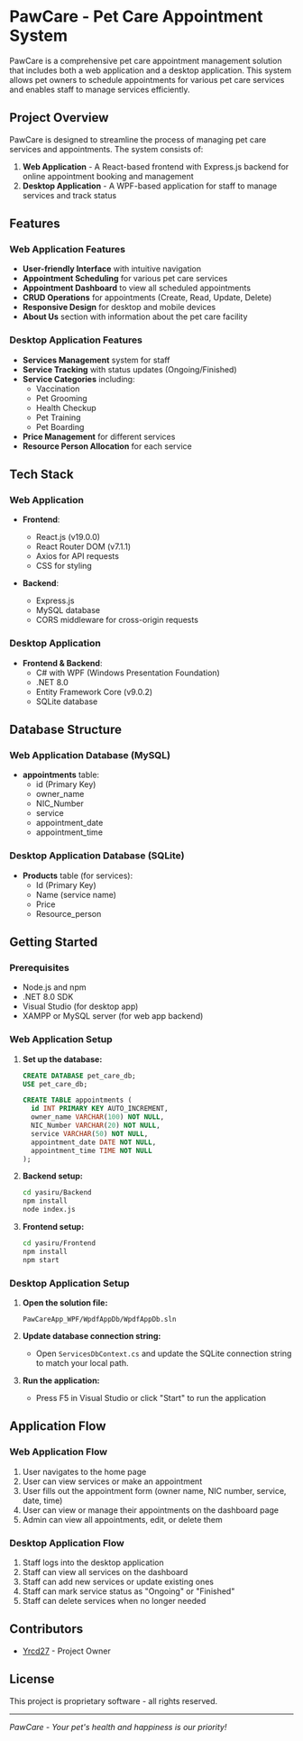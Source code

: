 ﻿# PawCare - Pet Care Appointment System

PawCare is a comprehensive pet care appointment management solution that includes both a web application and a desktop application. This system allows pet owners to schedule appointments for various pet care services and enables staff to manage services efficiently.

##  Project Overview

PawCare is designed to streamline the process of managing pet care services and appointments. The system consists of:

1. **Web Application** - A React-based frontend with Express.js backend for online appointment booking and management
2. **Desktop Application** - A WPF-based application for staff to manage services and track status

##  Features

### Web Application Features
- **User-friendly Interface** with intuitive navigation
- **Appointment Scheduling** for various pet care services
- **Appointment Dashboard** to view all scheduled appointments
- **CRUD Operations** for appointments (Create, Read, Update, Delete)
- **Responsive Design** for desktop and mobile devices
- **About Us** section with information about the pet care facility

### Desktop Application Features
- **Services Management** system for staff
- **Service Tracking** with status updates (Ongoing/Finished)
- **Service Categories** including:
  - Vaccination
  - Pet Grooming
  - Health Checkup
  - Pet Training
  - Pet Boarding
- **Price Management** for different services
- **Resource Person Allocation** for each service

##  Tech Stack

### Web Application
- **Frontend**:
  - React.js (v19.0.0)
  - React Router DOM (v7.1.1)
  - Axios for API requests
  - CSS for styling

- **Backend**:
  - Express.js
  - MySQL database
  - CORS middleware for cross-origin requests

### Desktop Application
- **Frontend & Backend**:
  - C# with WPF (Windows Presentation Foundation)
  - .NET 8.0
  - Entity Framework Core (v9.0.2)
  - SQLite database

##  Database Structure

### Web Application Database (MySQL)
- **appointments** table:
  - id (Primary Key)
  - owner_name
  - NIC_Number
  - service
  - appointment_date
  - appointment_time

### Desktop Application Database (SQLite)
- **Products** table (for services):
  - Id (Primary Key)
  - Name (service name)
  - Price
  - Resource_person

##  Getting Started

### Prerequisites
- Node.js and npm
- .NET 8.0 SDK
- Visual Studio (for desktop app)
- XAMPP or MySQL server (for web app backend)

### Web Application Setup

1. **Set up the database:**
   ```sql
   CREATE DATABASE pet_care_db;
   USE pet_care_db;
   
   CREATE TABLE appointments (
     id INT PRIMARY KEY AUTO_INCREMENT,
     owner_name VARCHAR(100) NOT NULL,
     NIC_Number VARCHAR(20) NOT NULL,
     service VARCHAR(50) NOT NULL,
     appointment_date DATE NOT NULL,
     appointment_time TIME NOT NULL
   );
   ```

2. **Backend setup:**
   ```bash
   cd yasiru/Backend
   npm install
   node index.js
   ```

3. **Frontend setup:**
   ```bash
   cd yasiru/Frontend
   npm install
   npm start
   ```

### Desktop Application Setup

1. **Open the solution file:**
   ```
   PawCareApp_WPF/WpdfAppDb/WpdfAppDb.sln
   ```

2. **Update database connection string:**
   - Open `ServicesDbContext.cs` and update the SQLite connection string to match your local path.

3. **Run the application:**
   - Press F5 in Visual Studio or click "Start" to run the application

##  Application Flow

### Web Application Flow
1. User navigates to the home page
2. User can view services or make an appointment
3. User fills out the appointment form (owner name, NIC number, service, date, time)
4. User can view or manage their appointments on the dashboard page
5. Admin can view all appointments, edit, or delete them

### Desktop Application Flow
1. Staff logs into the desktop application
2. Staff can view all services on the dashboard
3. Staff can add new services or update existing ones
4. Staff can mark service status as "Ongoing" or "Finished"
5. Staff can delete services when no longer needed

##  Contributors

- [Yrcd27](https://github.com/Yrcd27) - Project Owner

##  License

This project is proprietary software - all rights reserved.

---

*PawCare - Your pet's health and happiness is our priority!*
